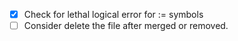 - [x] Check for lethal logical error for := symbols
- [ ] Consider delete the file after merged or removed.

